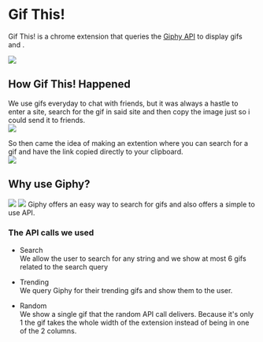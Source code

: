 Gif This!
=====

Gif This! is a chrome extension that queries the [Giphy API](https://github.com/giphy/GiphyAPI) to display gifs and .

![](https://photos-3.dropbox.com/t/1/AACbtpT5gNqJOsps8Afpsue26GDORvLJkXhAaTzVs2aM3A/12/3933894/png/1024x768/3/1411920000/0/2/Screenshot%202014-09-28%2010.27.45.png/d1CP8m5e5dcU97D9aLzsl0T0g4G_gCcVhGmYXB9_P20)

## How Gif This! Happened
We use gifs everyday to chat with friends, but it was always a hastle to enter a site, search for the gif in said site and then copy the image just so i could send it to friends.<br>
![](http://media.giphy.com/media/3uyIgVxP1qAjS/giphy-tumblr.gif)<br>

So then came the idea of making an extention where you can search for a gif and have the link copied directly to your clipboard.<br>
![](http://media.giphy.com/media/y2c0Zh26JmOAw/giphy-tumblr.gif)


## Why use Giphy?

![](http://media1.giphy.com/media/E7yX6ZvDlYmEE/giphy.gif)
![](https://github.com/carloscheddar/GifThis)
Giphy offers an easy way to search for gifs and also offers a simple to use API.

### The API calls we used

- Search  
  We allow the user to search for any string and we show at most 6 gifs related to the search query
  
- Trending  
  We query Giphy for their trending gifs and show them to the user.

- Random  
  We show a single gif that the random API call delivers. 
  Because it's only 1 the gif takes the whole width of the extension instead of being in one of the 2 columns.

